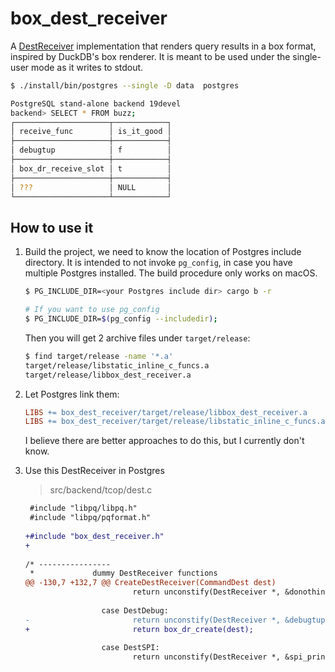 # box_dest_receiver

A [DestReceiver](dr) implementation that renders query results in a box 
format, inspired by DuckDB's box renderer. It is meant to be used under
the single-user mode as it writes to stdout.


```sh
$ ./install/bin/postgres --single -D data  postgres

PostgreSQL stand-alone backend 19devel
backend> SELECT * FROM buzz;
┌─────────────────────┬────────────┐
│ receive_func        │ is_it_good │
├─────────────────────┼────────────┤
│ debugtup            │ f          │
├─────────────────────┼────────────┤
│ box_dr_receive_slot │ t          │
├─────────────────────┼────────────┤
│ ???                 │ NULL       │
└─────────────────────┴────────────┘
```

## How to use it

1. Build the project, we need to know the location of Postgres include directory.  It is
   intended to not invoke `pg_config`, in case you have multiple Postgres installed.
   The build procedure only works on macOS.

   ```sh
   $ PG_INCLUDE_DIR=<your Postgres include dir> cargo b -r

   # If you want to use pg_config
   $ PG_INCLUDE_DIR=$(pg_config --includedir);
   ```

   Then you will get 2 archive files under `target/release`:

   ```sh
   $ find target/release -name '*.a'
   target/release/libstatic_inline_c_funcs.a
   target/release/libbox_dest_receiver.a 
   ```

2. Let Postgres link them:

   ```makefile
   LIBS += box_dest_receiver/target/release/libbox_dest_receiver.a
   LIBS += box_dest_receiver/target/release/libstatic_inline_c_funcs.a
   ```

   I believe there are better approaches to do this, but I currently don't know.

3. Use this DestReceiver in Postgres

   > src/backend/tcop/dest.c

   ```diff
    #include "libpq/libpq.h"
    #include "libpq/pqformat.h"
    
   +#include "box_dest_receiver.h"
   +
    
   /* ----------------
    *             dummy DestReceiver functions
   @@ -130,7 +132,7 @@ CreateDestReceiver(CommandDest dest)
                           return unconstify(DestReceiver *, &donothingDR);
    
                    case DestDebug:
   -                       return unconstify(DestReceiver *, &debugtupDR);
   +                       return box_dr_create(dest);
    
                    case DestSPI:
                           return unconstify(DestReceiver *, &spi_printtupDR); 
   ```


[dr]: https://github.com/postgres/postgres/blob/4fbfdde58e4cd091f88737dffa241b08c23d8829/src/include/tcop/dest.h#L102-L130